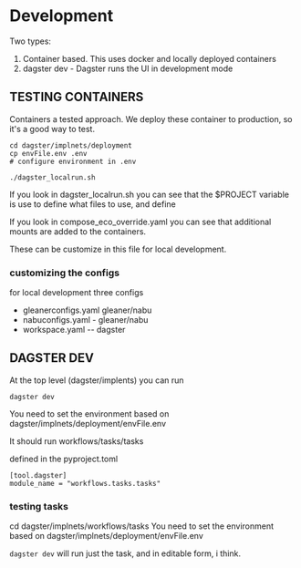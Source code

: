 # Development

Two types:

1) Container based. This uses docker and locally deployed containers
2) dagster dev   - Dagster runs the UI in development mode



## TESTING CONTAINERS

Containers a tested approach. We deploy these container
to production, so it's a good way to test.

```
cd dagster/implnets/deployment
cp envFile.env .env
# configure environment in .env 

./dagster_localrun.sh

```

If you look in dagster_localrun.sh you can see that the 
$PROJECT variable is use to define what files to use, and define

If you look in compose_eco_override.yaml you can see that
additional mounts are added to the containers.

These can be customize in this file for local development.

### customizing the configs
for local development three configs

* gleanerconfigs.yaml gleaner/nabu
* nabuconfigs.yaml - gleaner/nabu
* workspace.yaml -- dagster




## DAGSTER DEV


At the top level (dagster/implents) you can run 

`dagster dev`

You need to set the environment based on dagster/implnets/deployment/envFile.env

It should run workflows/tasks/tasks

defined in the pyproject.toml

```
[tool.dagster]
module_name = "workflows.tasks.tasks"
```

### testing tasks

cd dagster/implnets/workflows/tasks
You need to set the environment based on dagster/implnets/deployment/envFile.env

`dagster dev`
will run just the task, and in editable form, i think.
